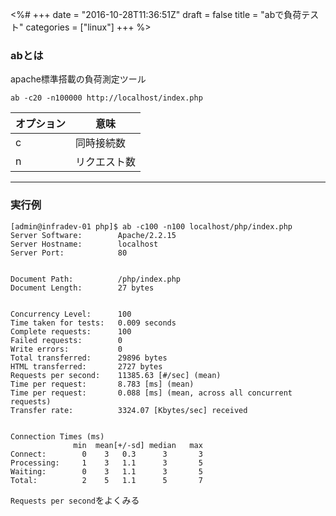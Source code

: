 <%#
+++
date = "2016-10-28T11:36:51Z"
draft = false
title = "abで負荷テスト"
categories = ["linux"]
+++
%>

### abとは

apache標準搭載の負荷測定ツール


```
ab -c20 -n100000 http://localhost/index.php
```

オプション | 意味
--- | ---
c | 同時接続数
n | リクエスト数


---

### 実行例

```
[admin@infradev-01 php]$ ab -c100 -n100 localhost/php/index.php
Server Software:        Apache/2.2.15
Server Hostname:        localhost
Server Port:            80


Document Path:          /php/index.php
Document Length:        27 bytes


Concurrency Level:      100
Time taken for tests:   0.009 seconds
Complete requests:      100
Failed requests:        0
Write errors:           0
Total transferred:      29896 bytes
HTML transferred:       2727 bytes
Requests per second:    11385.63 [#/sec] (mean)
Time per request:       8.783 [ms] (mean)
Time per request:       0.088 [ms] (mean, across all concurrent requests)
Transfer rate:          3324.07 [Kbytes/sec] received


Connection Times (ms)
              min  mean[+/-sd] median   max
Connect:        0    3   0.3      3       3
Processing:     1    3   1.1      3       5
Waiting:        0    3   1.1      3       5
Total:          2    5   1.1      5       7
```

`Requests per second`をよくみる

